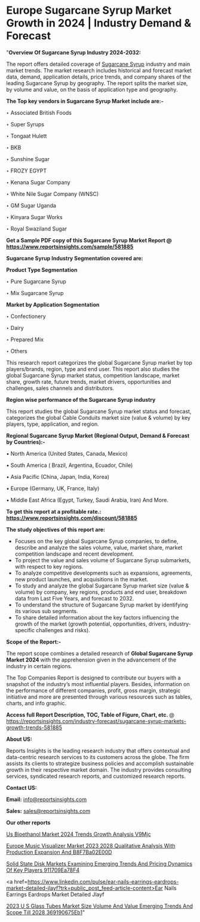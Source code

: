 # Europe Sugarcane Syrup Market Growth in 2024 | Industry Demand & Forecast

"<strong>Overview Of Sugarcane Syrup Industry 2024-2032:</strong>

The report offers detailed coverage of <a href=https://www.reportsinsights.com/sample/581885>Sugarcane Syrup</a> industry and main market trends. The market research includes historical and forecast market data, demand, application details, price trends, and company shares of the leading Sugarcane Syrup by geography. The report splits the market size, by volume and value, on the basis of application type and geography.

<strong>The Top key vendors in Sugarcane Syrup Market include are:- </strong>

‣ Associated British Foods

‣ Super Syrups

‣ Tongaat Hulett

‣ BKB

‣ Sunshine Sugar

‣ FROZY EGYPT

‣ Kenana Sugar Company

‣ White Nile Sugar Company (WNSC)

‣ GM Sugar Uganda

‣ Kinyara Sugar Works

‣ Royal Swaziland Sugar

<strong>Get a Sample PDF copy of this Sugarcane Syrup Market Report </strong><strong>@ <a href=https://www.reportsinsights.com/sample/581885 style=color:#0000ff;>https://www.reportsinsights.com/sample/581885</a> </strong>

<strong>Sugarcane Syrup Industry Segmentation covered are:</strong>

<strong>Product Type Segmentation</strong>

‣    Pure Sugarcane Syrup

‣ Mix Sugarcane Syrup

<strong>Market by Application Segmentation</strong>

‣   Confectionery

‣ Dairy

‣ Prepared Mix

‣ Others

This research report categorizes the global Sugarcane Syrup market by top players/brands, region, type and end user. This report also studies the global Sugarcane Syrup market status, competition landscape, market share, growth rate, future trends, market drivers, opportunities and challenges, sales channels and distributors.

<strong>Region wise performance of the Sugarcane Syrup industry</strong><strong> </strong>

This report studies the global Sugarcane Syrup market status and forecast, categorizes the global Cable Conduits market size (value &amp; volume) by key players, type, application, and region. 

<strong>Regional Sugarcane Syrup Market (Regional Output, Demand &amp; Forecast by Countries):-</strong>

• North America (United States, Canada, Mexico)

• South America ( Brazil, Argentina, Ecuador, Chile)

• Asia Pacific (China, Japan, India, Korea)

• Europe (Germany, UK, France, Italy)

• Middle East Africa (Egypt, Turkey, Saudi Arabia, Iran) And More.

<strong>To get this report at a profitable rate.: <a href=https://www.reportsinsights.com/discount/581885 style=color:#0000ff;>https://www.reportsinsights.com/discount/581885</a></strong>

<strong>The study objectives of this report are:</strong>
<ul>
  <li>Focuses on the key global Sugarcane Syrup companies, to define, describe and analyze the sales volume, value, market share, market competition landscape and recent development.</li>
  <li>To project the value and sales volume of Sugarcane Syrup submarkets, with respect to key regions.</li>
  <li>To analyze competitive developments such as expansions, agreements, new product launches, and acquisitions in the market.</li>
  <li>To study and analyze the global Sugarcane Syrup market size (value &amp; volume) by company, key regions, products and end user, breakdown data from Last Five Years, and forecast to 2032.</li>
  <li>To understand the structure of Sugarcane Syrup market by identifying its various sub segments.</li>
  <li>To share detailed information about the key factors influencing the growth of the market (growth potential, opportunities, drivers, industry-specific challenges and risks).</li>
</ul>
<strong>Scope of the Report:-</strong><strong> </strong>

The report scope combines a detailed research of <strong>Global Sugarcane Syrup Market 2024 </strong>with the apprehension given in the advancement of the industry in certain regions.

The Top Companies Report is designed to contribute our buyers with a snapshot of the industry’s most influential players. Besides, information on the performance of different companies, profit, gross margin, strategic initiative and more are presented through various resources such as tables, charts, and info graphic.

<strong>Access full Report Description, TOC, Table of Figure, Chart, etc. </strong>@   <a href=https://reportsinsights.com/industry-forecast/sugarcane-syrup-markets-growth-trends-581885 style=color:#0000ff;>https://reportsinsights.com/industry-forecast/sugarcane-syrup-markets-growth-trends-581885</a>

<strong>About US:</strong>

Reports Insights is the leading research industry that offers contextual and data-centric research services to its customers across the globe. The firm assists its clients to strategize business policies and accomplish sustainable growth in their respective market domain. The industry provides consulting services, syndicated research reports, and customized research reports.

<strong>Contact US:</strong>

<p class=""""><b>Email:</b> <a href=mailto:info@reportsinsights.com>info@reportsinsights.com</a></p>
<p class=""""><b>Sales:</b> <a href=mailto:sales@reportsinsights.com>sales@reportsinsights.com</a></p>

<strong>Our other reports</strong>

<a href=https://www.linkedin.com/pulse/us-bioethanol-market-2024-trends-growth-analysis-v9mjc/>Us Bioethanol Market 2024 Trends Growth Analysis V9Mjc</a>

<a href=https://medium.com/@jadhaosuchit578/europe-music-visualizer-market-2023-2028-qualitative-analysis-with-production-expansion-and-b8f7ba02e00d>Europe Music Visualizer Market 2023 2028 Qualitative Analysis With Production Expansion And B8F7Ba02E00D</a>

<a href=https://medium.com/@sakshideshmukh994/solid-state-disk-markets-examining-emerging-trends-and-pricing-dynamics-of-key-players-911709ea78f4>Solid State Disk Markets Examining Emerging Trends And Pricing Dynamics Of Key Players 911709Ea78F4</a>

<a href=https://www.linkedin.com/pulse/ear-nails-earrings-eardrops-market-detailed-jlayf?trk=public_post_feed-article-content>Ear Nails Earrings Eardrops Market Detailed Jlayf</a>

<a href=https://medium.com/@nadeemkazi0003/2023-u-s-glass-tubes-market-size-volume-and-value-emerging-trends-and-scope-till-2028-369190675eb1>2023 U S Glass Tubes Market Size Volume And Value Emerging Trends And Scope Till 2028 369190675Eb1</a>"
